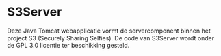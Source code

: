 # S3Server
Deze Java Tomcat webapplicatie vormt de servercomponent binnen het project S3 (Securely Sharing Selfies).
De code van S3Server wordt onder de GPL 3.0 licentie ter beschikking gesteld.
